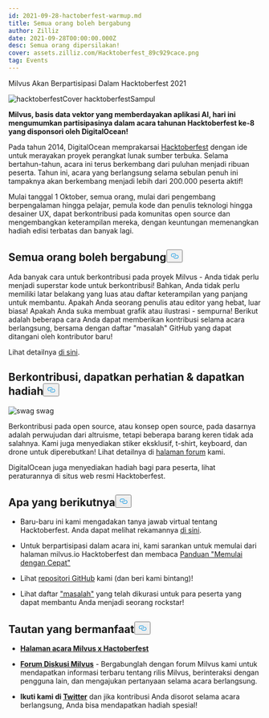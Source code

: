 ```yaml
---
id: 2021-09-28-hactoberfest-warmup.md
title: Semua orang boleh bergabung
author: Zilliz
date: 2021-09-28T00:00:00.000Z
desc: Semua orang dipersilakan!
cover: assets.zilliz.com/Hacktoberfest_89c929cace.png
tag: Events
---
```

<custom-h1>Milvus Akan Berpartisipasi Dalam Hacktoberfest 2021</custom-h1><p>
  
   <span class="img-wrapper"> <img translate="no" src="https://assets.zilliz.com/Hacktoberfest_89c929cace.png" alt="hacktoberfestCover" class="doc-image" id="hacktoberfestcover" />
   </span> <span class="img-wrapper"> <span>hacktoberfestSampul</span> </span></p>
<p><strong>Milvus, basis data vektor yang memberdayakan aplikasi AI, hari ini mengumumkan partisipasinya dalam acara tahunan Hacktoberfest ke-8 yang disponsori oleh DigitalOcean!</strong></p>
<p>Pada tahun 2014, DigitalOcean memprakarsai <a href="https://hacktoberfest.digitalocean.com/">Hacktoberfest</a> dengan ide untuk merayakan proyek perangkat lunak sumber terbuka. Selama bertahun-tahun, acara ini terus berkembang dari puluhan menjadi ribuan peserta.  Tahun ini, acara yang berlangsung selama sebulan penuh ini tampaknya akan berkembang menjadi lebih dari 200.000 peserta aktif!</p>
<p>Mulai tanggal 1 Oktober, semua orang, mulai dari pengembang berpengalaman hingga pelajar, pemula kode dan penulis teknologi hingga desainer UX, dapat berkontribusi pada komunitas open source dan mengembangkan keterampilan mereka, dengan keuntungan memenangkan hadiah edisi terbatas dan banyak lagi.</p>
<h2 id="Everyone-is-welcome" class="common-anchor-header">Semua orang boleh bergabung<button data-href="#Everyone-is-welcome" class="anchor-icon" translate="no">
      <svg translate="no"
        aria-hidden="true"
        focusable="false"
        height="20"
        version="1.1"
        viewBox="0 0 16 16"
        width="16"
      >
        <path
          fill="#0092E4"
          fill-rule="evenodd"
          d="M4 9h1v1H4c-1.5 0-3-1.69-3-3.5S2.55 3 4 3h4c1.45 0 3 1.69 3 3.5 0 1.41-.91 2.72-2 3.25V8.59c.58-.45 1-1.27 1-2.09C10 5.22 8.98 4 8 4H4c-.98 0-2 1.22-2 2.5S3 9 4 9zm9-3h-1v1h1c1 0 2 1.22 2 2.5S13.98 12 13 12H9c-.98 0-2-1.22-2-2.5 0-.83.42-1.64 1-2.09V6.25c-1.09.53-2 1.84-2 3.25C6 11.31 7.55 13 9 13h4c1.45 0 3-1.69 3-3.5S14.5 6 13 6z"
        ></path>
      </svg>
    </button></h2><p>Ada banyak cara untuk berkontribusi pada proyek Milvus - Anda tidak perlu menjadi superstar kode untuk berkontribusi! Bahkan, Anda tidak perlu memiliki latar belakang yang luas atau daftar keterampilan yang panjang untuk membantu. Apakah Anda seorang penulis atau editor yang hebat, luar biasa!  Apakah Anda suka membuat grafik atau ilustrasi - sempurna!  Berikut adalah beberapa cara Anda dapat memberikan kontribusi selama acara berlangsung, bersama dengan daftar "masalah" GitHub yang dapat ditangani oleh kontributor baru!</p>
<p>Lihat detailnya <a href="https://discuss.milvus.io/t/join-hacktoberfest-2021-with-us/72#how-to-participate-1">di sini</a>.</p>
<h2 id="Contribute-get-noticed--earn-swag" class="common-anchor-header">Berkontribusi, dapatkan perhatian &amp; dapatkan hadiah<button data-href="#Contribute-get-noticed--earn-swag" class="anchor-icon" translate="no">
      <svg translate="no"
        aria-hidden="true"
        focusable="false"
        height="20"
        version="1.1"
        viewBox="0 0 16 16"
        width="16"
      >
        <path
          fill="#0092E4"
          fill-rule="evenodd"
          d="M4 9h1v1H4c-1.5 0-3-1.69-3-3.5S2.55 3 4 3h4c1.45 0 3 1.69 3 3.5 0 1.41-.91 2.72-2 3.25V8.59c.58-.45 1-1.27 1-2.09C10 5.22 8.98 4 8 4H4c-.98 0-2 1.22-2 2.5S3 9 4 9zm9-3h-1v1h1c1 0 2 1.22 2 2.5S13.98 12 13 12H9c-.98 0-2-1.22-2-2.5 0-.83.42-1.64 1-2.09V6.25c-1.09.53-2 1.84-2 3.25C6 11.31 7.55 13 9 13h4c1.45 0 3-1.69 3-3.5S14.5 6 13 6z"
        ></path>
      </svg>
    </button></h2><p>
  
   <span class="img-wrapper"> <img translate="no" src="https://assets.zilliz.com/swag_cae44023e8.png" alt="swag" class="doc-image" id="swag" />
   </span> <span class="img-wrapper"> <span>swag</span> </span></p>
<p>Berkontribusi pada open source, atau konsep open source, pada dasarnya adalah perwujudan dari altruisme, tetapi beberapa barang keren tidak ada salahnya. Kami juga menyediakan stiker eksklusif, t-shirt, keyboard, dan drone untuk diperebutkan! Lihat detailnya di <a href="https://discuss.milvus.io/t/join-hacktoberfest-2021-with-us/72#prizes-8">halaman forum</a> kami.</p>
<p>DigitalOcean juga menyediakan hadiah bagi para peserta, lihat peraturannya di situs web resmi Hacktoberfest.</p>
<h2 id="Whats-next" class="common-anchor-header">Apa yang berikutnya<button data-href="#Whats-next" class="anchor-icon" translate="no">
      <svg translate="no"
        aria-hidden="true"
        focusable="false"
        height="20"
        version="1.1"
        viewBox="0 0 16 16"
        width="16"
      >
        <path
          fill="#0092E4"
          fill-rule="evenodd"
          d="M4 9h1v1H4c-1.5 0-3-1.69-3-3.5S2.55 3 4 3h4c1.45 0 3 1.69 3 3.5 0 1.41-.91 2.72-2 3.25V8.59c.58-.45 1-1.27 1-2.09C10 5.22 8.98 4 8 4H4c-.98 0-2 1.22-2 2.5S3 9 4 9zm9-3h-1v1h1c1 0 2 1.22 2 2.5S13.98 12 13 12H9c-.98 0-2-1.22-2-2.5 0-.83.42-1.64 1-2.09V6.25c-1.09.53-2 1.84-2 3.25C6 11.31 7.55 13 9 13h4c1.45 0 3-1.69 3-3.5S14.5 6 13 6z"
        ></path>
      </svg>
    </button></h2><ul>
<li><p>Baru-baru ini kami mengadakan tanya jawab virtual tentang Hacktoberfest.  Anda dapat melihat rekamannya <a href="https://www.youtube.com/watch?v=cHjSTEHoiF8">di sini</a>.</p></li>
<li><p>Untuk berpartisipasi dalam acara ini, kami sarankan untuk memulai dari halaman milvus.io Hacktoberfest dan membaca <a href="https://hacktoberfest.com/">Panduan "Memulai dengan Cepat"</a></p></li>
<li><p>Lihat <a href="https://github.com/milvus-io">repositori GitHub</a> kami (dan beri kami bintang)!</p></li>
<li><p>Lihat daftar <a href="https://github.com/milvus-io/milvus/issues?q=is%3Aopen+is%3Aissue+label%3AHacktoberfest">"masalah"</a> yang telah dikurasi untuk para peserta yang dapat membantu Anda menjadi seorang rockstar!</p></li>
</ul>
<h2 id="Helpful-links" class="common-anchor-header">Tautan yang bermanfaat<button data-href="#Helpful-links" class="anchor-icon" translate="no">
      <svg translate="no"
        aria-hidden="true"
        focusable="false"
        height="20"
        version="1.1"
        viewBox="0 0 16 16"
        width="16"
      >
        <path
          fill="#0092E4"
          fill-rule="evenodd"
          d="M4 9h1v1H4c-1.5 0-3-1.69-3-3.5S2.55 3 4 3h4c1.45 0 3 1.69 3 3.5 0 1.41-.91 2.72-2 3.25V8.59c.58-.45 1-1.27 1-2.09C10 5.22 8.98 4 8 4H4c-.98 0-2 1.22-2 2.5S3 9 4 9zm9-3h-1v1h1c1 0 2 1.22 2 2.5S13.98 12 13 12H9c-.98 0-2-1.22-2-2.5 0-.83.42-1.64 1-2.09V6.25c-1.09.53-2 1.84-2 3.25C6 11.31 7.55 13 9 13h4c1.45 0 3-1.69 3-3.5S14.5 6 13 6z"
        ></path>
      </svg>
    </button></h2><ul>
<li><p><a href="https://hacktoberfest.com/"><strong>Halaman acara Milvus x Hactoberfest</strong></a></p></li>
<li><p><a href="https://discuss.milvus.io/c/hacktoberfest/9"><strong>Forum Diskusi Milvus</strong></a> - Bergabunglah dengan forum Milvus kami untuk mendapatkan informasi terbaru tentang rilis Milvus, berinteraksi dengan pengguna lain, dan mengajukan pertanyaan selama acara berlangsung.</p></li>
<li><p><strong>Ikuti kami di <a href="https://twitter.com/milvusio">Twitter</a></strong> dan jika kontribusi Anda disorot selama acara berlangsung, Anda bisa mendapatkan hadiah spesial!</p></li>
</ul>
